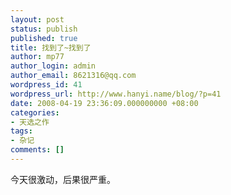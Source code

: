```yaml
---
layout: post
status: publish
published: true
title: 找到了~找到了
author: mp77
author_login: admin
author_email: 8621316@qq.com
wordpress_id: 41
wordpress_url: http://www.hanyi.name/blog/?p=41
date: 2008-04-19 23:36:09.000000000 +08:00
categories:
- 天选之作
tags:
- 杂记
comments: []
---
```

今天很激动，后果很严重。
